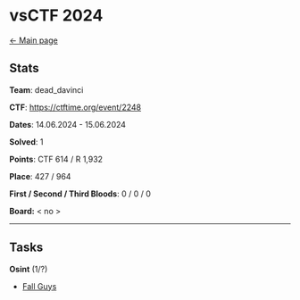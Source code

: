 # vsCTF 2024

[<- Main page](../../)

## Stats

**Team**:  dead_davinci

**CTF**: https://ctftime.org/event/2248

**Dates**: 14.06.2024 - 15.06.2024

**Solved**: 1

**Points**: CTF 614 / R 1,932

**Place**: 427 / 964

**First / Second / Third Bloods**: 0 / 0 / 0

**Board:** 
< no >

---
## Tasks

**Osint** (1/?)
- [Fall Guys](osint/fall-guys/)